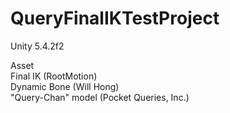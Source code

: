 # QueryFinalIKTestProject

Unity 5.4.2f2

Asset  
 Final IK (RootMotion)  
 Dynamic Bone (Will Hong)   
 "Query-Chan" model (Pocket Queries, Inc.)  
 
